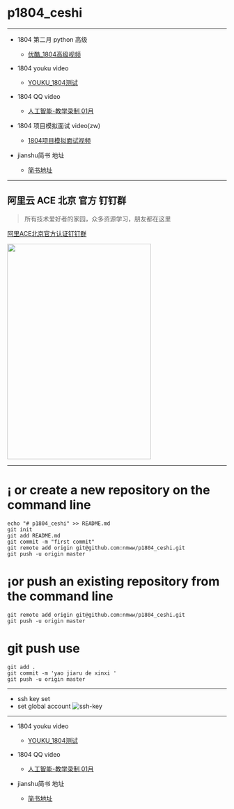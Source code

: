 # p1804_ceshi



***
* 1804 第二月 python 高级
	* [优酷_1804高级视频](http://list.youku.com/albumlist/show/id_51762436.html)
	
* 1804 youku video
    * [YOUKU_1804测试](http://list.youku.com/albumlist/show/id_51742106.html)

* 1804 QQ video
    * [人工智能-教学录制 01月](http://list.youku.com/albumlist/show/id_51507314)

* 1804 项目模拟面试 video(zw)
    * [1804项目模拟面试视频](http://list.youku.com/albumlist/show/id_51751462)

* jianshu简书 地址
    * [简书地址](https://www.jianshu.com/p/f2ec01337514)

***


## 阿里云 ACE 北京 官方 钉钉群 

> 所有技术爱好者的家园，众多资源学习，朋友都在这里

[阿里ACE北京官方认证钉钉群](https://raw.githubusercontent.com/nmww/p1804_ceshi/master/%E9%98%BF%E9%87%8C%E4%BA%91ACE%E5%8C%97%E4%BA%AC.png)

<img src="https://raw.githubusercontent.com/nmww/p1804_ceshi/master/%E9%98%BF%E9%87%8C%E4%BA%91ACE%E5%8C%97%E4%BA%AC.png"  height="495" width="330">

***

# ¡­ or create a new repository on the command line


```
echo "# p1804_ceshi" >> README.md
git init
git add README.md
git commit -m "first commit"
git remote add origin git@github.com:nmww/p1804_ceshi.git
git push -u origin master

```
# ¡­or push an existing repository from the command line
```
git remote add origin git@github.com:nmww/p1804_ceshi.git
git push -u origin master

```
# git push use

```
git add .
git commit -m 'yao jiaru de xinxi '
git push -u origin master

```

***
* ssh key set 
* set global account
![ssh-key](https://raw.githubusercontent.com/nmww/p1804_ceshi/master/ssh_key.png)

***
* 1804 youku video
    * [YOUKU_1804测试](http://list.youku.com/albumlist/show/id_51742106.html)

* 1804 QQ video
    * [人工智能-教学录制 01月](http://list.youku.com/albumlist/show/id_51507314)

* jianshu简书 地址
    * [简书地址](https://www.jianshu.com/p/f2ec01337514)
